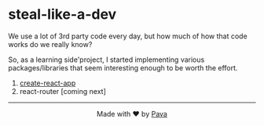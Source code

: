 # steal-like-a-dev
We use a lot of 3rd party code every day, but how much of how that code works do we really know?

So, as a learning side'project, I started implementing various packages/libraries that seem interesting enough to be worth the effort.

1. [create-react-app](https://github.com/iampava/steal-like-a-dev/tree/master/create-react-app)
2. react-router [coming next]

<hr/>

<p align="center"> Made with ❤ by <a href="https://iampava.com"> Pava </a></p>